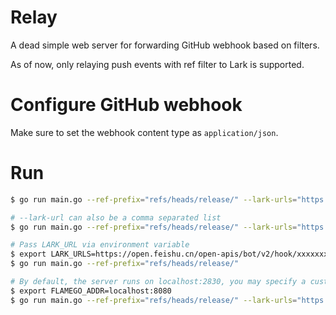 # Relay

A dead simple web server for forwarding GitHub webhook based on filters.

As of now, only relaying push events with ref filter to Lark is supported.

# Configure GitHub webhook

Make sure to set the webhook content type as `application/json`.

# Run

```sh
$ go run main.go --ref-prefix="refs/heads/release/" --lark-urls="https://open.feishu.cn/open-apis/bot/v2/hook/foo"

# --lark-url can also be a comma separated list
$ go run main.go --ref-prefix="refs/heads/release/" --lark-urls="https://open.feishu.cn/open-apis/bot/v2/hook/foo,https://open.feishu.cn/open-apis/bot/v2/hook/bar"

# Pass LARK_URL via environment variable
$ export LARK_URLS=https://open.feishu.cn/open-apis/bot/v2/hook/xxxxxxxxxxxxxxxxx
$ go run main.go --ref-prefix="refs/heads/release/"

# By default, the server runs on localhost:2830, you may specify a custom host:port
$ export FLAMEGO_ADDR=localhost:8080
$ go run main.go --ref-prefix="refs/heads/release/" --lark-urls="https://open.feishu.cn/open-apis/bot/v2/hook/xxxxxxxxxxxxxxxxx"
```
